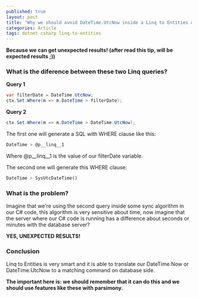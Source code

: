 ```yaml
---
published: true
layout: post
title: "Why we should avoid DateTime.UtcNow inside a Linq to Entities query?"
categories: Article
tags: dotnet csharp linq-to-entities
---
```

**Because we can get unexpected results! (after read this tip, will be expected results ;))**

### What is the diference between these two Linq queries?
**Query 1**

```csharp
var filterDate = DateTime.UtcNow;
ctx.Set.Where(m => m.DateTime > filterDate);
```

**Query 2**

```csharp
ctx.Set.Where(m => m.DateTime > DateTime.UtcNow);
```
The first one will generate a SQL with WHERE clause like this:

```sql
DateTime > @p__linq__1
```
Where @p__linq__1 is the value of our filterDate variable.

The second one will generate this WHERE clause:

```sql
DateTime > SysUtcDateTime()
```

### What is the problem?
Imagine that we're using the second query inside some sync algorithm in our C# code, this algorithm is very sensitive about time, now imagine that the server where our C# code is running has a difference about seconds or minutes with the database server?

**YES, UNEXPECTED RESULTS!**

### Conclusion
Linq to Entities is very smart and it is able to translate our DateTime.Now or DateTime.UtcNow to a matching command on database side.

**The important here is: we should remember that it can do this and we should use features like these with parsimony.**
